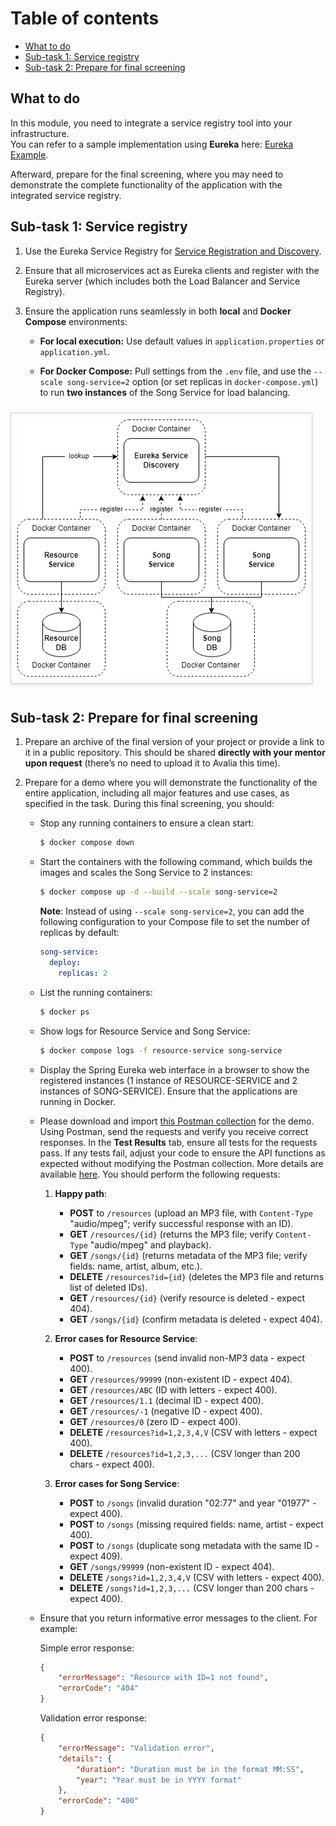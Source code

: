 # Table of contents

- [What to do](#what-to-do)
- [Sub-task 1: Service registry](#sub-task-service-registry)
- [Sub-task 2: Prepare for final screening](#sub-task-prepare-for-final-screening)

## What to do

In this module, you need to integrate a service registry tool into your infrastructure.  
You can refer to a sample implementation using **Eureka** here: [Eureka Example](https://www.javainuse.com/spring/cloud-gateway-eureka).

Afterward, prepare for the final screening, where you may need to demonstrate the complete functionality of the application with the integrated service registry.

## Sub-task 1: Service registry

1) Use the Eureka Service Registry for [Service Registration and Discovery](https://spring.io/guides/gs/service-registration-and-discovery/).


2) Ensure that all microservices act as Eureka clients and register with the Eureka server (which includes both the Load Balancer and Service Registry).


3) Ensure the application runs seamlessly in both **local** and **Docker Compose** environments:

    - **For local execution:** Use default values in `application.properties` or `application.yml`.

    - **For Docker Compose:** Pull settings from the `.env` file, and use the `--scale song-service=2` option (or set replicas in `docker-compose.yml`) to run **two instances** of the Song Service for load balancing.

<img src="images/service_discovery.png" width="461" style="border: 1px solid #ccc; padding: 10px; margin: 10px 0; box-shadow: 0 2px 4px rgba(0, 0, 0, 0.1); display: inline-block;" alt=""/>


## Sub-task 2: Prepare for final screening

1) Prepare an archive of the final version of your project or provide a link to it in a public repository. This should be shared **directly with your mentor upon request** (there’s no need to upload it to Avalia this time).


2) Prepare for a demo where you will demonstrate the functionality of the entire application, including all major features and use cases, as specified in the task. During this final screening, you should:

    - Stop any running containers to ensure a clean start:
      ```bash
      $ docker compose down
      ```

    - Start the containers with the following command, which builds the images and scales the Song Service to 2 instances:
      ```bash
      $ docker compose up -d --build --scale song-service=2
      ```
      **Note**: Instead of using `--scale song-service=2`, you can add the following configuration to your Compose file to set the number of replicas by default:
      ```yaml
      song-service:
        deploy:
          replicas: 2
      ```

    - List the running containers:
      ```bash
      $ docker ps
      ```

    - Show logs for Resource Service and Song Service:
      ```bash
      $ docker compose logs -f resource-service song-service
      ```

    - Display the Spring Eureka web interface in a browser to show the registered instances (1 instance of RESOURCE-SERVICE and 2 instances of SONG-SERVICE). Ensure that the applications are running in Docker.

    - Please download and import [this Postman collection](../microservice_architecture_overview/api-tests/introduction_to_microservices.postman_collection.json) for the demo. Using Postman, send the requests and verify you receive correct responses. In the **Test Results** tab, ensure all tests for the requests pass. If any tests fail, adjust your code to ensure the API functions as expected without modifying the Postman collection. More details are available [here](../microservice_architecture_overview/README.md#postman-collection-for-testing). You should perform the following requests: 

        1. **Happy path**:
            - **POST** to `/resources` (upload an MP3 file, with `Content-Type` "audio/mpeg"; verify successful response with an ID).
            - **GET** `/resources/{id}` (returns the MP3 file; verify `Content-Type` "audio/mpeg" and playback).
            - **GET** `/songs/{id}` (returns metadata of the MP3 file; verify fields: name, artist, album, etc.).
            - **DELETE** `/resources?id={id}` (deletes the MP3 file and returns list of deleted IDs).
            - **GET** `/resources/{id}` (verify resource is deleted - expect 404).
            - **GET** `/songs/{id}` (confirm metadata is deleted - expect 404).

        2. **Error cases for Resource Service**:
            - **POST** to `/resources` (send invalid non-MP3 data - expect 400).
            - **GET** `/resources/99999` (non-existent ID - expect 404).
            - **GET** `/resources/ABC` (ID with letters - expect 400).
            - **GET** `/resources/1.1` (decimal ID - expect 400).
            - **GET** `/resources/-1` (negative ID - expect 400).
            - **GET** `/resources/0` (zero ID - expect 400).
            - **DELETE** `/resources?id=1,2,3,4,V` (CSV with letters - expect 400).
            - **DELETE** `/resources?id=1,2,3,...` (CSV longer than 200 chars - expect 400).

        3. **Error cases for Song Service**:
            - **POST** to `/songs` (invalid duration "02:77" and year "01977" - expect 400).
            - **POST** to `/songs` (missing required fields: name, artist - expect 400).
            - **POST** to `/songs` (duplicate song metadata with the same ID - expect 409).
            - **GET** `/songs/99999` (non-existent ID - expect 404).
            - **DELETE** `/songs?id=1,2,3,4,V` (CSV with letters - expect 400).
            - **DELETE** `/songs?id=1,2,3,...` (CSV longer than 200 chars - expect 400).

    - Ensure that you return informative error messages to the client. For example:

      Simple error response:
      ```json
      {
          "errorMessage": "Resource with ID=1 not found",
          "errorCode": "404"
      }
      ```

      Validation error response:
      ```json
      {
          "errorMessage": "Validation error",
          "details": {
              "duration": "Duration must be in the format MM:SS",
              "year": "Year must be in YYYY format"
          },
          "errorCode": "400"
      }
      ```
